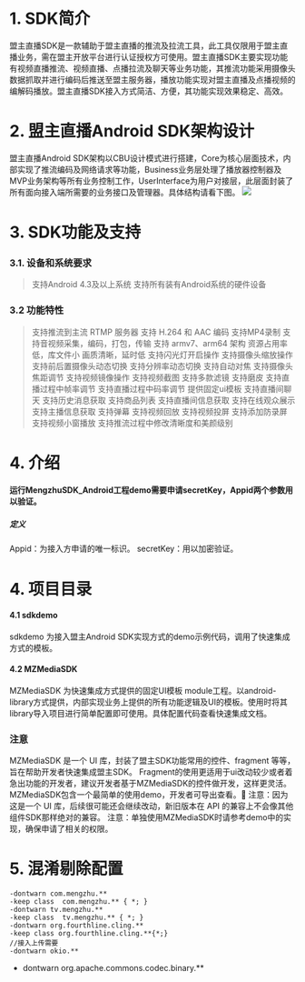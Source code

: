 # 1. SDK简介
盟主直播SDK是一款辅助于盟主直播的推流及拉流工具，此工具仅限用于盟主直播业务，需在盟主开放平台进行认证授权方可使用。盟主直播SDK主要实现功能有视频直播推流、视频直播、点播拉流及聊天等业务功能，其推流功能采用摄像头数据抓取并进行编码后推送至盟主服务器，播放功能实现对盟主直播及点播视频的编解码播放。盟主直播SDK接入方式简洁、方便，其功能实现效果稳定、高效。
# 2. 盟主直播Android SDK架构设计
盟主直播Android SDK架构以CBU设计模式进行搭建，Core为核心层面技术，内部实现了推流编码及网络请求等功能，Business业务层处理了播放器控制器及MVP业务架构等所有业务控制工作，UserInterface为用户对接层，此层面封装了所有面向接入端所需要的业务接口及管理器。具体结构请看下图。
![](https://wmz.zmengzhu.com/uploads/201811/5bdac3a253f9d_5bdac3a2.png)

# 3. SDK功能及支持
### 3.1.  设备和系统要求
> 支持Android 4.3及以上系统
> 支持所有装有Android系统的硬件设备
### 3.2 功能特性
> 支持推流到主流 RTMP 服务器
> 支持 H.264 和 AAC 编码
> 支持MP4录制
> 支持音视频采集，编码，打包，传输
> 支持 armv7、arm64 架构
> 资源占用率低，库文件小
> 画质清晰，延时低
> 支持闪光灯开启操作
> 支持摄像头缩放操作
> 支持前后置摄像头动态切换
> 支持分辨率动态切换
> 支持自动对焦
> 支持摄像头焦距调节
> 支持视频镜像操作
> 支持视频截图
> 支持多款滤镜
> 支持磨皮
> 支持直播过程中帧率调节
> 支持直播过程中码率调节
> 提供固定ui模板
> 支持直播间聊天
> 支持历史消息获取
> 支持商品列表
> 支持直播间信息获取
> 支持在线观众展示
> 支持主播信息获取
> 支持弹幕
> 支持视频回放
> 支持视频投屏
> 支持添加防录屏
> 支持视频小窗播放
> 支持推流过程中修改清晰度和美颜级别

# 4. 介绍
#### 运行MengzhuSDK_Android工程demo需要申请secretKey，Appid两个参数用以验证。
##### 定义
Appid：为接入方申请的唯一标识。
secretKey：用以加密验证。

# 4. 项目目录
#### 4.1 sdkdemo
sdkdemo 为接入盟主Android SDK实现方式的demo示例代码，调用了快速集成方式的模板。
#### 4.2 MZMediaSDK
MZMediaSDK 为快速集成方式提供的固定UI模板 module工程。以android-library方式提供，内部实现业务上提供的所有功能逻辑及UI的模板。使用时将其library导入项目进行简单配置即可使用。具体配置代码查看快速集成文档。
### 注意
MZMediaSDK 是一个 UI 库，封装了盟主SDK功能常用的控件、fragment 等等，旨在帮助开发者快速集成盟主SDK。
Fragment的使用更适用于ui改动较少或者着急出功能的开发者，建议开发者基于MZMediaSDK的控件做开发，这样更灵活。
MZMediaSDK包含一个最简单的使用demo，开发者可导出查看。
注意：因为这是一个 UI 库，后续很可能还会继续改动，新旧版本在 API 的兼容上不会像其他组件SDK那样绝对的兼容。
注意：单独使用MZMediaSDK时请参考demo中的实现，确保申请了相关的权限。

# 5. 混淆剔除配置

    -dontwarn com.mengzhu.**
    -keep class  com.mengzhu.** { *; }
    -dontwarn tv.mengzhu.**
    -keep class  tv.mengzhu.** { *; }
    -dontwarn org.fourthline.cling.**
    -keep class org.fourthline.cling.**{*;}
    //接入上传需要
    -dontwarn okio.**
-   dontwarn org.apache.commons.codec.binary.**